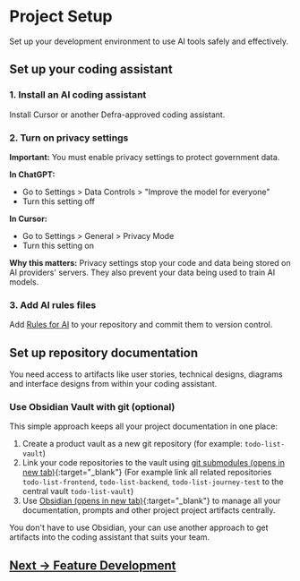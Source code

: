 # Project Setup

Set up your development environment to use AI tools safely and effectively.

## Set up your coding assistant

### 1. Install an AI coding assistant

Install Cursor or another Defra-approved coding assistant.

### 2. Turn on privacy settings

**Important:** You must enable privacy settings to protect government data.

**In ChatGPT:**
- Go to Settings > Data Controls > "Improve the model for everyone"
- Turn this setting off

**In Cursor:**
- Go to Settings > General > Privacy Mode
- Turn this setting on

**Why this matters:** Privacy settings stop your code and data being stored on AI providers' servers. They also prevent your data being used to train AI models.

### 3. Add AI rules files

Add [Rules for AI](../../pages/appendix/rules-for-ai) to your repository and commit them to version control.

## Set up repository documentation

You need access to artifacts like user stories, technical designs, diagrams and interface designs from within your coding assistant.

### Use Obsidian Vault with git (optional)

This simple approach keeps all your project documentation in one place:

1. Create a product vault as a new git repository (for example: `todo-list-vault`)
2. Link your code repositories to the vault using [git submodules (opens in new tab)](https://git-scm.com/book/en/v2/Git-Tools-Submodules){:target="_blank"}
(For example link all related repositories `todo-list-frontend`, `todo-list-backend`, `todo-list-journey-test` to the central vault `todo-list-vault`)
3. Use [Obsidian (opens in new tab)](https://obsidian.md/){:target="_blank"} to manage all your documentation, prompts and other project project artifacts centrally.

You don't have to use Obsidian, your can use another approach to get artifacts into the coding assistant that suits your team.

## [Next -> Feature Development](../feature-development)
